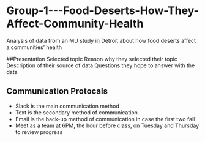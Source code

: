 # Group-1---Food-Deserts-How-They-Affect-Community-Health
Analysis of data from an MU study in Detroit about how food deserts affect a communities’ health

##Presentation
Selected topic
Reason why they selected their topic
Description of their source of data
Questions they hope to answer with the data

## Communication Protocals
* Slack is the main communication method
* Text is the secondary method of communication
* Email is the back-up method of communication in case the first two fail
* Meet as a team at 6PM, the hour before class, on Tuesday and Thursday to review progress
